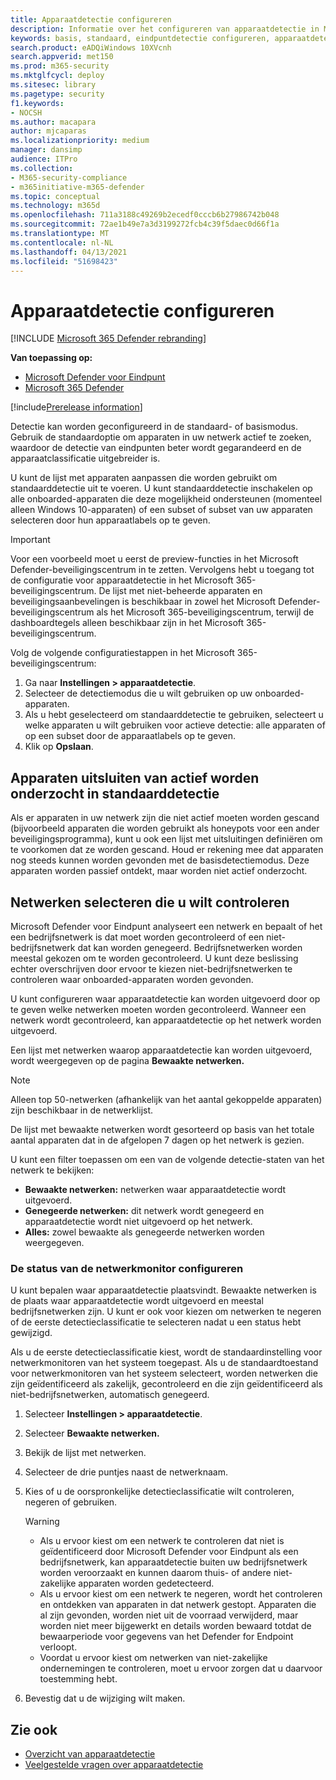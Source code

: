 ```yaml
---
title: Apparaatdetectie configureren
description: Informatie over het configureren van apparaatdetectie in Microsoft 365 Defender met basis- of standaarddetectie
keywords: basis, standaard, eindpuntdetectie configureren, apparaatdetectie
search.product: eADQiWindows 10XVcnh
search.appverid: met150
ms.prod: m365-security
ms.mktglfcycl: deploy
ms.sitesec: library
ms.pagetype: security
f1.keywords:
- NOCSH
ms.author: macapara
author: mjcaparas
ms.localizationpriority: medium
manager: dansimp
audience: ITPro
ms.collection:
- M365-security-compliance
- m365initiative-m365-defender
ms.topic: conceptual
ms.technology: m365d
ms.openlocfilehash: 711a3188c49269b2ecedf0cccb6b27986742b048
ms.sourcegitcommit: 72ae1b49e7a3d3199272fcb4c39f5daec0d66f1a
ms.translationtype: MT
ms.contentlocale: nl-NL
ms.lasthandoff: 04/13/2021
ms.locfileid: "51698423"
---
```

# <a name="configure-device-discovery"></a>Apparaatdetectie configureren

[!INCLUDE [Microsoft 365 Defender rebranding](../../includes/microsoft-defender.md)]

**Van toepassing op:**
- [Microsoft Defender voor Eindpunt](https://go.microsoft.com/fwlink/p/?linkid=2146631)
- [Microsoft 365 Defender](https://go.microsoft.com/fwlink/?linkid=2118804)


[!include[Prerelease information](../../includes/prerelease.md)]

Detectie kan worden geconfigureerd in de standaard- of basismodus. Gebruik de standaardoptie om apparaten in uw netwerk actief te zoeken, waardoor de detectie van eindpunten beter wordt gegarandeerd en de apparaatclassificatie uitgebreider is. 

U kunt de lijst met apparaten aanpassen die worden gebruikt om standaarddetectie uit te voeren. U kunt standaarddetectie inschakelen op alle onboarded-apparaten die deze mogelijkheid ondersteunen (momenteel alleen Windows 10-apparaten) of een subset of subset van uw apparaten selecteren door hun apparaatlabels op te geven. 


> [!IMPORTANT]
> Voor een voorbeeld moet u eerst de preview-functies in het Microsoft Defender-beveiligingscentrum in te zetten.
> Vervolgens hebt u toegang tot de configuratie voor apparaatdetectie in het Microsoft 365-beveiligingscentrum. De lijst met niet-beheerde apparaten en beveiligingsaanbevelingen is beschikbaar in zowel het Microsoft Defender-beveiligingscentrum als het Microsoft 365-beveiligingscentrum, terwijl de dashboardtegels alleen beschikbaar zijn in het Microsoft 365-beveiligingscentrum.


Volg de volgende configuratiestappen in het Microsoft 365-beveiligingscentrum:

1.  Ga naar **Instellingen > apparaatdetectie**.
2.  Selecteer de detectiemodus die u wilt gebruiken op uw onboarded-apparaten. 
3.  Als u hebt geselecteerd om standaarddetectie te gebruiken, selecteert u welke apparaten u wilt gebruiken voor actieve detectie: alle apparaten of op een subset door de apparaatlabels op te geven.
4. Klik op **Opslaan**.


## <a name="exclude-devices-from-being-actively-probed-in-standard-discovery"></a>Apparaten uitsluiten van actief worden onderzocht in standaarddetectie
Als er apparaten in uw netwerk zijn die niet actief moeten worden gescand (bijvoorbeeld apparaten die worden gebruikt als honeypots voor een ander beveiligingsprogramma), kunt u ook een lijst met uitsluitingen definiëren om te voorkomen dat ze worden gescand. Houd er rekening mee dat apparaten nog steeds kunnen worden gevonden met de basisdetectiemodus. Deze apparaten worden passief ontdekt, maar worden niet actief onderzocht. 

## <a name="select-networks-to-monitor"></a>Netwerken selecteren die u wilt controleren
 Microsoft Defender voor Eindpunt analyseert een netwerk en bepaalt of het een bedrijfsnetwerk is dat moet worden gecontroleerd of een niet-bedrijfsnetwerk dat kan worden genegeerd. Bedrijfsnetwerken worden meestal gekozen om te worden gecontroleerd. U kunt deze beslissing echter overschrijven door ervoor te kiezen niet-bedrijfsnetwerken te controleren waar onboarded-apparaten worden gevonden. 

U kunt configureren waar apparaatdetectie kan worden uitgevoerd door op te geven welke netwerken moeten worden gecontroleerd. Wanneer een netwerk wordt gecontroleerd, kan apparaatdetectie op het netwerk worden uitgevoerd. 

Een lijst met netwerken waarop apparaatdetectie kan worden uitgevoerd, wordt weergegeven op de pagina **Bewaakte netwerken.** 


>[!NOTE]
> Alleen top 50-netwerken (afhankelijk van het aantal gekoppelde apparaten) zijn beschikbaar in de netwerklijst. 


De lijst met bewaakte netwerken wordt gesorteerd op basis van het totale aantal apparaten dat in de afgelopen 7 dagen op het netwerk is gezien.


U kunt een filter toepassen om een van de volgende detectie-staten van het netwerk te bekijken:

- **Bewaakte netwerken:** netwerken waar apparaatdetectie wordt uitgevoerd.
- **Genegeerde netwerken:** dit netwerk wordt genegeerd en apparaatdetectie wordt niet uitgevoerd op het netwerk.
- **Alles:** zowel bewaakte als genegeerde netwerken worden weergegeven. 


### <a name="configure-the-network-monitor-state"></a>De status van de netwerkmonitor configureren
U kunt bepalen waar apparaatdetectie plaatsvindt. Bewaakte netwerken is de plaats waar apparaatdetectie wordt uitgevoerd en meestal bedrijfsnetwerken zijn. U kunt er ook voor kiezen om netwerken te negeren of de eerste detectieclassificatie te selecteren nadat u een status hebt gewijzigd. 

Als u de eerste detectieclassificatie kiest, wordt de standaardinstelling voor netwerkmonitoren van het systeem toegepast. Als u de standaardtoestand voor netwerkmonitoren van het systeem selecteert, worden netwerken die zijn geïdentificeerd als zakelijk, gecontroleerd en die zijn geïdentificeerd als niet-bedrijfsnetwerken, automatisch genegeerd.
 
1. Selecteer **Instellingen > apparaatdetectie**.
2. Selecteer **Bewaakte netwerken.** 
3. Bekijk de lijst met netwerken. 
4. Selecteer de drie puntjes naast de netwerknaam. 
5. Kies of u de oorspronkelijke detectieclassificatie wilt controleren, negeren of gebruiken. 
    
    > [!WARNING]
    >- Als u ervoor kiest om een netwerk te controleren dat niet is geïdentificeerd door Microsoft Defender voor Eindpunt als een bedrijfsnetwerk, kan apparaatdetectie buiten uw bedrijfsnetwerk worden veroorzaakt en kunnen daarom thuis- of andere niet-zakelijke apparaten worden gedetecteerd. 
    > - Als u ervoor kiest om een netwerk te negeren, wordt het controleren en ontdekken van apparaten in dat netwerk gestopt. Apparaten die al zijn gevonden, worden niet uit de voorraad verwijderd, maar worden niet meer bijgewerkt en details worden bewaard totdat de bewaarperiode voor gegevens van het Defender for Endpoint verloopt.
    > - Voordat u ervoor kiest om netwerken van niet-zakelijke ondernemingen te controleren, moet u ervoor zorgen dat u daarvoor toestemming hebt. <br>


6. Bevestig dat u de wijziging wilt maken. 




## <a name="see-also"></a>Zie ook
- [Overzicht van apparaatdetectie](device-discovery.md)
- [Veelgestelde vragen over apparaatdetectie](device-discovery-faq.md)